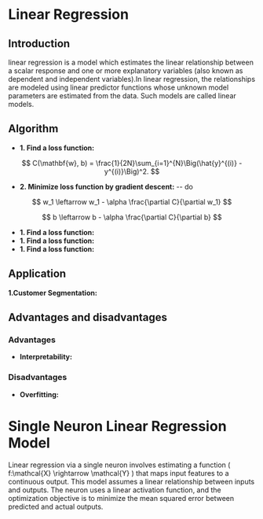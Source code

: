 # Linear Regression

## Introduction
linear regression is a model which estimates the linear relationship between a scalar response and one or more explanatory variables (also known as dependent and independent variables).In linear regression, the relationships are modeled using linear predictor functions whose unknown model parameters are estimated from the data. Such models are called linear models.

## Algorithm 
- **1. Find a loss function:**
  
$$
C(\mathbf{w}, b) = \frac{1}{2N}\sum_{i=1}^{N}\Big(\hat{y}^{(i)} - y^{(i)}\Big)^2. 
$$

- **2. Minimize loss function by gradient descent:**
  -- do
  
$$
w_1 \leftarrow w_1 - \alpha \frac{\partial C}{\partial w_1}
$$
  
$$
b \leftarrow b - \alpha \frac{\partial C}{\partial b}
$$
    
- **1. Find a loss function:**
- **1. Find a loss function:**
- **1. Find a loss function:**

  
## Application
**1.Customer Segmentation:**


## Advantages and disadvantages

### Advantages
- **Interpretability:**



### Disadvantages
- **Overfitting:**


# Single Neuron Linear Regression Model

Linear regression via a single neuron involves estimating a function \( f:\mathcal{X} \rightarrow \mathcal{Y} \) that maps input features to a continuous output. This model assumes a linear relationship between inputs and outputs. The neuron uses a linear activation function, and the optimization objective is to minimize the mean squared error between predicted and actual outputs.


